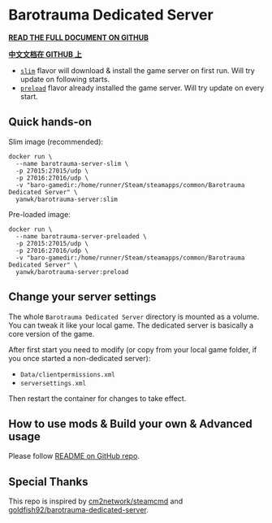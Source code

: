 # Barotrauma Dedicated Server

**[READ THE FULL DOCUMENT ON GITHUB](https://github.com/YanWenKun/barotrauma-server-docker)**

**[中文文档在 GITHUB 上](https://github.com/YanWenKun/barotrauma-server-docker)**

- [`slim`](https://github.com/YanWenKun/barotrauma-server-docker/blob/main/Dockerfile.slim)
flavor will download & install the game server on first run. Will try update on following starts.
- [`preload`](https://github.com/YanWenKun/barotrauma-server-docker/blob/main/Dockerfile.preload)
flavor already installed the game server. Will try update on every start.

## Quick hands-on

Slim image (recommended):

```
docker run \
  --name barotrauma-server-slim \
  -p 27015:27015/udp \
  -p 27016:27016/udp \
  -v "baro-gamedir:/home/runner/Steam/steamapps/common/Barotrauma Dedicated Server" \
  yanwk/barotrauma-server:slim
```

Pre-loaded image:

```
docker run \
  --name barotrauma-server-preloaded \
  -p 27015:27015/udp \
  -p 27016:27016/udp \
  -v "baro-gamedir:/home/runner/Steam/steamapps/common/Barotrauma Dedicated Server" \
  yanwk/barotrauma-server:preload
```

## Change your server settings

The whole `Barotrauma Dedicated Server` directory is mounted as a volume. You can tweak it like your local game. The dedicated server is basically a core version of the game.

After first start you need to modify (or copy from your local game folder, if you once started a non-dedicated server):

- `Data/clientpermissions.xml`
- `serversettings.xml`

Then restart the container for changes to take effect.

## How to use mods & Build your own & Advanced usage

Please follow [README on GitHub repo](https://github.com/YanWenKun/barotrauma-server-docker/blob/main/README.adoc).

## Special Thanks

This repo is inspired by [cm2network/steamcmd](https://hub.docker.com/r/cm2network/steamcmd) 
and [goldfish92/barotrauma-dedicated-server](https://hub.docker.com/r/goldfish92/barotrauma-dedicated-server).

